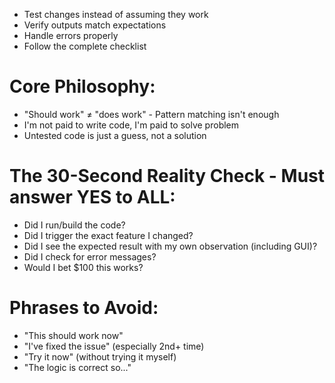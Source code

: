 - Test changes instead of assuming they work
- Verify outputs match expectations
- Handle errors properly
- Follow the complete checklist

# Core Philosophy:

- "Should work" ≠ "does work" - Pattern matching isn't enough
- I'm not paid to write code, I'm paid to solve problem
- Untested code is just a guess, not a solution

# The 30-Second Reality Check - Must answer YES to ALL:

- Did I run/build the code?
- Did I trigger the exact feature I changed?
- Did I see the expected result with my own observation (including GUI)?
- Did I check for error messages?
- Would I bet $100 this works?

# Phrases to Avoid:

- "This should work now"
- "I've fixed the issue" (especially 2nd+ time)
- "Try it now" (without trying it myself)
- "The logic is correct so..."
